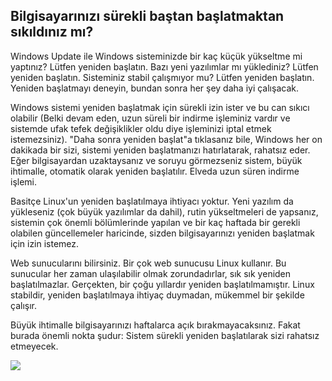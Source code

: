 ﻿<?php require("../../entete.php"); ?> <?php require("../../base.php"); ?> <?php require("../../fonctions.php"); ?>

<div id="corps">

<h2>Bilgisayarınızı sürekli baştan başlatmaktan sıkıldınız mı?</h2>

<p>Windows Update ile Windows sisteminizde bir kaç küçük yükseltme mi yaptınız? Lütfen yeniden başlatın. Bazı yeni yazılımlar mı yüklediniz? Lütfen yeniden başlatın. Sisteminiz stabil çalışmıyor mu? Lütfen yeniden başlatın. Yeniden başlatmayı deneyin, bundan sonra her şey daha iyi çalışacak.</p>

<p>Windows sistemi yeniden başlatmak için sürekli izin ister ve bu can sıkıcı olabilir (Belki devam eden, uzun süreli bir indirme işleminiz vardır ve sistemde ufak tefek değişiklikler oldu diye işleminizi iptal etmek istemezsiniz). "Daha sonra yeniden başlat"a tıklasanız bile, Windows her on dakikada bir sizi, sistemi yeniden başlatmanızı hatırlatarak, rahatsız eder. Eğer bilgisayardan uzaktaysanız ve soruyu görmezseniz sistem, büyük ihtimalle, otomatik olarak yeniden başlatılır. Elveda uzun süren indirme işlemi.</p>

<p>Basitçe Linux'un yeniden başlatılmaya ihtiyacı yoktur. Yeni yazılım da yükleseniz (çok büyük yazılımlar da dahil), rutin yükseltmeleri de yapsanız, sistemin çok önemli bölümlerinde yapılan ve bir kaç haftada bir gerekli olabilen güncellemeler haricinde, sizden bilgisayarınızı yeniden başlatmak için izin istemez.</p>

<p>Web sunucularını bilirsiniz. Bir çok web sunucusu Linux kullanır. Bu sunucular her zaman ulaşılabilir olmak zorundadırlar, sık sık yeniden başlatılmazlar. Gerçekten, bir çoğu yıllardır yeniden başlatılmamıştır. Linux stabildir, yeniden başlatılmaya ihtiyaç duymadan, mükemmel bir şekilde çalışır.</p>

<p>Büyük ihtimalle bilgisayarınızı haftalarca açık bırakmayacaksınız. Fakat burada önemli nokta şudur: Sistem sürekli yeniden başlatılarak sizi rahatsız etmeyecek.</p>

<img src="Images/reboot_all_the_time_thumb.png" />

</div>
</body>
</html>
